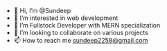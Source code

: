 - 👋 Hi, I’m @Sundeep
- 👀 I’m interested in web development 
- 🌱 I’m  Fullstock Developer with MERN specialization
- 💞️ I’m looking to collaborate on various projects 
- 📫 How to reach me sundeep2258@gmail.com 

<!---
Sundeep2258/Sundeep2258 is a ✨ special ✨ repository because its `README.md` (this file) appears on your GitHub profile.
You can click the Preview link to take a look at your changes.
--->
